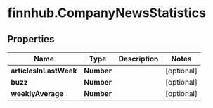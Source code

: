 # finnhub.CompanyNewsStatistics

## Properties

Name | Type | Description | Notes
------------ | ------------- | ------------- | -------------
**articlesInLastWeek** | **Number** |  | [optional] 
**buzz** | **Number** |  | [optional] 
**weeklyAverage** | **Number** |  | [optional] 


